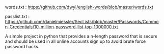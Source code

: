 words.txt : https://github.com/dwyl/english-words/blob/master/words.txt 

passlist.txt : https://github.com/danielmiessler/SecLists/blob/master/Passwords/Common-Credentials/10-million-password-list-top-1000000.txt

A simple project in python that provides a n-length password that is secure and should be used in all online accounts sign up to avoid brute force password hacks.
